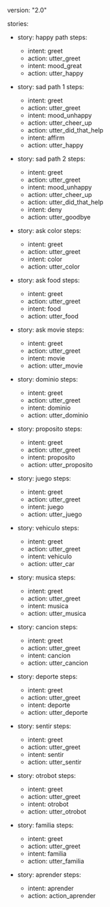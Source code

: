 version: "2.0"

stories:

- story: happy path
  steps:
  - intent: greet
  - action: utter_greet
  - intent: mood_great
  - action: utter_happy

- story: sad path 1
  steps:
  - intent: greet
  - action: utter_greet
  - intent: mood_unhappy
  - action: utter_cheer_up
  - action: utter_did_that_help
  - intent: affirm
  - action: utter_happy

- story: sad path 2
  steps:
  - intent: greet
  - action: utter_greet
  - intent: mood_unhappy
  - action: utter_cheer_up
  - action: utter_did_that_help
  - intent: deny
  - action: utter_goodbye

- story: ask color
  steps:
  - intent: greet
  - action: utter_greet
  - intent: color
  - action: utter_color

- story: ask food
  steps:
  - intent: greet
  - action: utter_greet
  - intent: food
  - action: utter_food

- story: ask movie
  steps:
  - intent: greet
  - action: utter_greet
  - intent: movie
  - action: utter_movie
   
- story: dominio
  steps:
  - intent: greet
  - action: utter_greet
  - intent: dominio
  - action: utter_dominio

- story: proposito
  steps:
  - intent: greet
  - action: utter_greet
  - intent: proposito
  - action: utter_proposito

- story: juego
  steps:
  - intent: greet
  - action: utter_greet
  - intent: juego
  - action: utter_juego

- story: vehiculo
  steps:
  - intent: greet
  - action: utter_greet
  - intent: vehiculo
  - action: utter_car

- story: musica
  steps:
  - intent: greet
  - action: utter_greet
  - intent: musica
  - action: utter_musica

- story: cancion
  steps:
  - intent: greet
  - action: utter_greet
  - intent: cancion
  - action: utter_cancion

- story: deporte
  steps:
  - intent: greet
  - action: utter_greet
  - intent: deporte
  - action: utter_deporte

- story: sentir
  steps:
  - intent: greet
  - action: utter_greet
  - intent: sentir
  - action: utter_sentir

- story: otrobot
  steps:
  - intent: greet
  - action: utter_greet
  - intent: otrobot
  - action: utter_otrobot

- story: familia
  steps:
  - intent: greet
  - action: utter_greet
  - intent: familia
  - action: utter_familia

- story: aprender
  steps:
  - intent: aprender 
  - action: action_aprender
